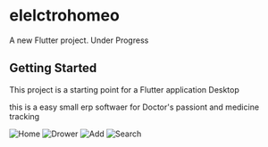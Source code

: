 # elelctrohomeo

A new Flutter project.
Under Progress

## Getting Started

This project is a starting point for a Flutter application Desktop

this is a easy small erp softwaer for Doctor's passiont and medicine tracking



![Home](https://user-images.githubusercontent.com/54738565/156934323-0348e0da-56c6-424e-b920-cc706a4f588d.png)
![Drower](https://user-images.githubusercontent.com/54738565/156934319-e285e5ae-b297-4504-b1f0-0943b7b38a2c.png)
![Add](https://user-images.githubusercontent.com/54738565/156934320-2a39c1b6-77c7-42e2-846e-c4a24667e474.png)
![Search](https://user-images.githubusercontent.com/54738565/156934322-0fa91f09-278f-41bc-a3cc-80794c09d9f8.png)

